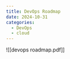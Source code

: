 ```yaml
---
title: DevOps Roadmap
date: 2024-10-31
categories:
  - DevOps
  - cloud
---
```



![[devops roadmap.pdf]]